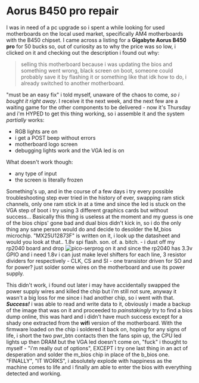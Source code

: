 # Aorus B450 pro repair
I was in need of a pc upgrade so i spent a while looking for used motherboards on the local used market, specifically AM4 motherboards with the B450 chipset.
I came across a listing for a **Gigabyte Aorus B450 pro** for 50 bucks so, out of curiosity as to why the price was so low, i clicked on it and checking out the description
i found out why:
> selling this motherboard because i was updating the bios and something went wrong, black screen on boot, someone could probably save it by flashing it or something like that idk how to do, i already switched to another motherboard.   
 
"must be an easy fix" i told myself, unaware of the chaos to come, _so i bought it right away_.
I receive it the next week, and the next few are a waiting game for the other components to be delivered - now it's Thursday and i'm HYPED to get this thing working, so i assemble it and
the system _partially_ works:
- RGB lights are on
- i get a POST beep without errors
- motherboard logo screen
- debugging lights work and the VGA led is on   

What doesn't work though:
- any type of input
- the screen is literally frozen   

Something's up, and in the course of a few days i try every possible troubleshooting step ever tried in the history of ever, swapping ram stick channels, only one ram stick in at a time and
since the led is stuck on the VGA step of boot i try using 3 different graphics cards but without success... Basically this thing is useless at the moment and my guess is one of the bios chips' gone bad and dual bios didn't kick in,
so i do the only thing any sane person would do and decide to desolder the M_bios microchip.
"MX25U12873F" is written on it, i look up the datasheet and would you look at that.. 1.8v spi flash. son. of. a. bitch. - i dust off my rp2040 board and drop ![pico-serprog](https://github.com/kukrimate/pico-serprog) on it and
since the rp2040 has 3.3v GPIO and i need 1.8v i can just make level shifters for each line, 3 resistor dividers for respectively - CLK, CS and SI - one transistor driven for SO and for power? 
just solder some wires on the motherboard and use its power supply.

This didn't work, i found out later i may have accidentally swapped the power supply wires and killed the chip but i'm still not sure, anyway it wasn't a big loss for me since i had another chip, so i went with that.
_**Success!**_ i was able to read and write data to it, obviously i made a backup of the image that was on it and proceeded to *painstakingly* try to find a bios dump online, this was hard and i didn't have much success except for a shady one extracted from the **wifi** version of the motherboard.
With the firmware loaded on the chip i soldered it back on, hoping for any signs of life, i short the two pwr_btn contacts then the fans spin up, the CPU led lights up then DRAM but the VGA led doesn't come on, "fuck" i thought to myself - "i'm really out of options",
EXCEPT i try one last thing in an act of desperation and solder the m_bios chip in place of the b_bios one.
"FINALLY", "IT WORKS", i absolutely explode with happiness as the machine comes to life and i finally am able to enter the bios with everything detected and working.

